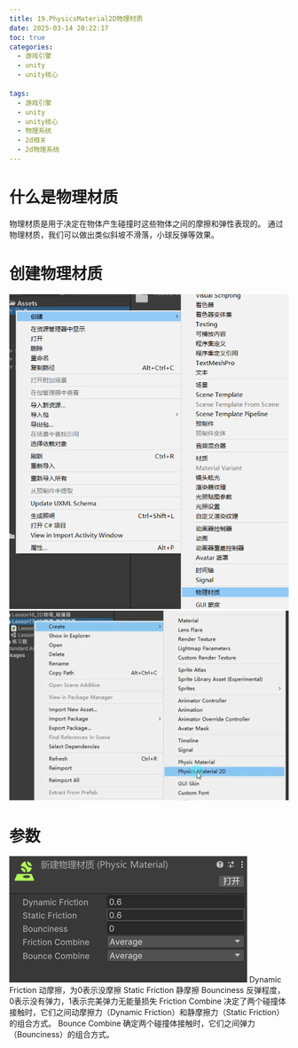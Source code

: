 ```yaml
---
title: 19.PhysicsMaterial2D物理材质
date: 2025-03-14 20:22:17
toc: true
categories:
  - 游戏引擎
  - unity
  - unity核心

tags:
  - 游戏引擎
  - unity
  - unity核心
  - 物理系统
  - 2d相关
  - 2d物理系统
---
```


# 什么是物理材质
物理材质是用于决定在物体产生碰撞时这些物体之间的摩擦和弹性表现的。
通过物理材质，我们可以做出类似斜坡不滑落，小球反弹等效果。

# 创建物理材质
![](19.PhysicsMaterial2D物理材质/file-20250314202519023.png)
![](19.PhysicsMaterial2D物理材质/file-20250314202323254.png)


# 参数
![](19.PhysicsMaterial2D物理材质/file-20250314203025635.png)
Dynamic Friction 动摩擦，为0表示没摩擦
Static Friction 静摩擦
Bounciness 反弹程度，0表示没有弹力，1表示完美弹力无能量损失
Friction Combine 决定了两个碰撞体接触时，它们之间动摩擦力（Dynamic Friction）和静摩擦力（Static Friction）的组合方式。
Bounce Combine  确定两个碰撞体接触时，它们之间弹力（Bounciness）的组合方式。
